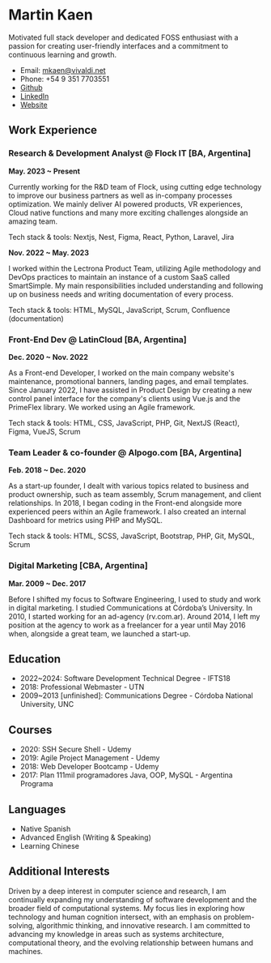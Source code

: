 # Martin Kaen

Motivated full stack developer and dedicated FOSS enthusiast with a passion for creating user-friendly interfaces and a commitment to continuous learning and growth.

- Email: mkaen@vivaldi.net
- Phone: +54 9 351 7703551
- [Github](https://github.com/kaenovsky)
- [LinkedIn](https://www.linkedin.com/in/martinkaen)
- [Website](https://mkaen.ar)

## Work Experience

### Research & Development Analyst @ Flock IT [BA, Argentina]

**May. 2023 ~ Present**

Currently working for the R&D team of Flock, using cutting edge technology to improve our business partners as well as in-company processes optimization. We mainly deliver AI powered products, VR experiences, Cloud native functions and many more exciting challenges alongside an amazing team.

Tech stack & tools: Nextjs, Nest, Figma, React, Python, Laravel, Jira

**Nov. 2022 ~ May. 2023**

I worked within the Lectrona Product Team, utilizing Agile methodology and DevOps practices to maintain an instance of a custom SaaS called SmartSimple. My main responsibilities included understanding and following up on business needs and writing documentation of every process.

Tech stack & tools: HTML, MySQL, JavaScript, Scrum, Confluence (documentation)

### Front-End Dev @ LatinCloud [BA, Argentina]

**Dec. 2020 ~ Nov. 2022**

As a Front-end Developer, I worked on the main company website's maintenance, promotional banners, landing pages, and email templates. Since January 2022, I have assisted in Product Design by creating a new control panel interface for the company's clients using Vue.js and the PrimeFlex library. We worked using an Agile framework.

Tech stack & tools: HTML, CSS, JavaScript, PHP, Git, NextJS (React), Figma, VueJS, Scrum

### Team Leader & co-founder @ Alpogo.com [BA, Argentina]

**Feb. 2018 ~ Dec. 2020**

As a start-up founder, I dealt with various topics related to business and product ownership, such as team assembly, Scrum management, and client relationships. In 2018, I began coding in the Front-end alongside more experienced peers within an Agile framework. I also created an internal Dashboard for metrics using PHP and MySQL.

Tech stack & tools: HTML, SCSS, JavaScript, Bootstrap, PHP, Git, MySQL, Scrum

### Digital Marketing [CBA, Argentina]

**Mar. 2009 ~ Dec. 2017**

Before I shifted my focus to Software Engineering, I used to study and work in digital marketing. I studied Communications at Córdoba’s University. In 2010, I started working for an ad-agency (rv.com.ar). Around 2014, I left my position at the agency to work as a freelancer for a year until May 2016 when, alongside a great team, we launched a start-up.

## Education

- 2022~2024: Software Development Technical Degree - IFTS18
- 2018: Professional Webmaster - UTN
- 2009~2013 [unfinished]: Communications Degree - Córdoba National University, UNC

## Courses

- 2020: SSH Secure Shell - Udemy
- 2019: Agile Project Management - Udemy
- 2018: Web Developer Bootcamp - Udemy
- 2017: Plan 111mil programadores Java, OOP, MySQL - Argentina Programa

## Languages

- Native Spanish
- Advanced English (Writing & Speaking)
- Learning Chinese

## Additional Interests

Driven by a deep interest in computer science and research, I am continually expanding my understanding of software development and the broader field of computational systems. My focus lies in exploring how technology and human cognition intersect, with an emphasis on problem-solving, algorithmic thinking, and innovative research. I am committed to advancing my knowledge in areas such as systems architecture, computational theory, and the evolving relationship between humans and machines.